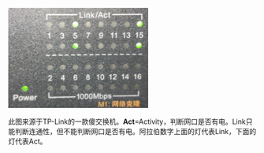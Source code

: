 ![image-20220118184109143](.assets/image-20220118184109143.png)

此图来源于TP-Link的一款傻交换机。**Act**=Activity，判断网口是否有电。Link只能判断连通性，但不能判断网口是否有电。阿拉伯数字上面的灯代表Link，下面的灯代表Act。